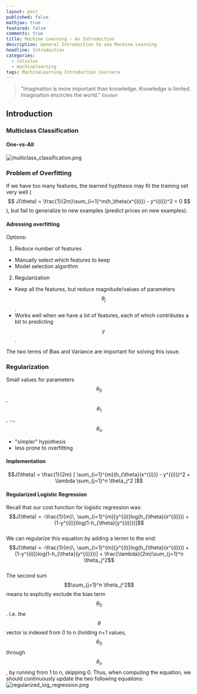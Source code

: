 ```yaml
---
layout: post
published: false
mathjax: true
featured: false
comments: true
title: Machine Learning - An Introduction
description: General Introduction to use Machine Learning
headline: Introduction
categories:
  - calculus
  - machinelearning
tags: MachineLearning Introduction Coursera
---
```

>&quot;Imagination is more important than knowledge. Knowledge is limited. Imagination encircles the world.&quot;
><small><cite title="Einstein">Einstein</cite></small>

## Introduction

### Multiclass Classification

#### One-vs-All
![multiclass_classification.png]({{site.baseurl}}/images/posts/multiclass_classification.png)

### Problem of Overfitting
If we have too many features, the learned hypthesis may fit the training set very well ( $$ J(\theta) = \frac{1}{2m}\sum_{i=1}^m(h_\theta(x^{(i)}) - y^{(i)})^2 = 0 $$ ), but fail to generalize to new examples (predict prices on new examples).

#### Adressing overfitting
Options:
1. Reduce number of features
  - Manually select which features to keep 
  - Model selection algorithm
2. Regularization
  - Keep all the features, but reduce magnitude/values of parameters $$\theta_j$$.
  - Works well when we have a lot of features, each of which contributes a bit to predicting $$y$$.

The two terms of Bias and Variance are important for solving this issue.

### Regularization
Small values for parameters $$\theta_0$$, $$\theta_1$$, ..., $$\theta_n$$
  - "simpler" hypothesis
  - less prone to overfitting

#### Implementation
$$J(\theta) = \frac{1}{2m} [ \sum_{i=1}^{m}(h_{\theta}(x^{(i)}) - y^{(i)})^2 + \lambda \sum_{j=1}^n \theta_j^2 ]$$


#### Regularized Logistic Regression
Recall that our cost function for logistic regression was:
$$J(\theta) = -\frac{1}{m}\, \sum_{i=1}^{m}[y^{(i)}log(h_{\theta}(x^{(i)})) + (1-y^{(i)})log(1-h_{\theta}(y^{(i)}))]$$ <br>
We can regularize this equation by adding a termn to the end:
$$J(\theta) = -\frac{1}{m}\, \sum_{i=1}^{m}[y^{(i)}log(h_{\theta}(x^{(i)})) + (1-y^{(i)})log(1-h_{\theta}(y^{(i)}))] + \frac{\lambda}{2m}\sum_{j=1}^n \theta_j^2$$ <br>
The second sum $$\sum_{j=1}^n \theta_j^2$$ means to explicitly exclude the bias term $$\theta_0$$. I.e. the $$\theta$$ vector is indexed from 0 to n (holding n+1 values, $$\theta_0$$ through $$\theta_n$$, by running from 1 to n, skipping 0. Thus, when computing the equation, we should continuously update the two following equations:
![regularized_log_regression.png]({{site.baseurl}}/images/posts/MachineLearning_AnIntroduction/regularized_log_regression.png)